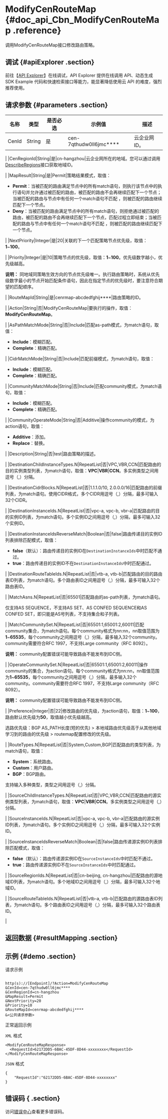 # ModifyCenRouteMap {#doc_api_Cbn_ModifyCenRouteMap .reference}

调用ModifyCenRouteMap接口修改路由策略。

## 调试 {#apiExplorer .section}

前往【[API Explorer](https://api.aliyun.com/#product=Cbn&api=ModifyCenRouteMap)】在线调试，API Explorer 提供在线调用 API、动态生成 SDK Example 代码和快速检索接口等能力，能显著降低使用云 API 的难度，强烈推荐使用。

## 请求参数 {#parameters .section}

|名称|类型|是否必选|示例值|描述|
|--|--|----|---|--|
|CenId|String|是|cen-7qthudw0ll6jmc\*\*\*\*|云企业网ID。

 |
|CenRegionId|String|是|cn-hangzhou|云企业网所在的地域。您可以通过调用[DescribeRegions](~~36063~~)接口获取地域ID。

 |
|MapResult|String|是|Permit|策略结果模式，取值：

 -   **Permit**：当被匹配的路由满足节点中的所有match语句，则执行该节点中的执行语句并允许通过被匹配的路由，被匹配的路由不会再继续匹配下一个节点；当被匹配的路由与节点中有任何一个match语句不匹配 ，则被匹配的路由继续匹配下一个节点。
-   **Deny**：当被匹配的路由满足节点中的所有match语句，则拒绝通过被匹配的路由，被匹配的路由不会再继续匹配下一个节点，匹配过程立即结束；当被匹配的路由与节点中有任何一个match语句不匹配 ，则被匹配的路由继续匹配下一个节点。

 |
|NextPriority|Integer|是|20|关联的下一个匹配策略节点优先级，取值：**1**~**100**。

 |
|Priority|Integer|是|10|策略节点的优先级，取值：**1**~**100**。优先级数字越小，优先级越高。

 **说明：** 同地域同策略生效方向的节点优先级唯一。执行路由策略时，系统从优先级数字最小的节点开始匹配条件语句，因此在指定节点的优先级时，要注意符合期望的匹配顺序。

 |
|RouteMapId|String|是|cenrmap-abcdedfghij\*\*\*\*|路由策略的ID。

 |
|Action|String|否|ModifyCenRouteMap|要执行的操作，取值：**ModifyCenRouteMap**。

 |
|AsPathMatchMode|String|否|Include|匹配as-path模式，为match语句，取值：

 -   **Include**：模糊匹配。
-   **Complete**：精确匹配。

 |
|CidrMatchMode|String|否|Include|匹配前缀模式，为match语句，取值：

 -   **Include**：模糊匹配。
-   **Complete**：精确匹配。

 |
|CommunityMatchMode|String|否|Include|匹配community模式，为match语句，取值：

 -   **Include**：模糊匹配。
-   **Complete**：精确匹配。

 |
|CommunityOperateMode|String|否|Additive|操作community的模式，为action语句，取值：

 -   **Additive**：添加。
-   **Replace**：替换。

 |
|Description|String|否|test|路由策略的描述。

 |
|DestinationChildInstanceTypes.N|RepeatList|否|VPC,VBR,CCN|匹配路由的目的实例类型列表，为match语句，取值：**VPC**|**VBR**|**CCN**。多实例类型之间用逗号（,）分隔。

 |
|DestinationCidrBlocks.N|RepeatList|否|1.1.1.0/10, 2.0.0.0/16|匹配路由的前缀列表，为match语句。使用CIDR格式，多个CIDR用逗号（,）分隔，最多可输入32个CIDR。

 |
|DestinationInstanceIds.N|RepeatList|否|vpc-a, vpc-b, vbr-a|匹配路由的目的实例ID列表，为match语句。多个实例ID之间用逗号（,）分隔，最多可输入32个实例ID。

 |
|DestinationInstanceIdsReverseMatch|Boolean|否|false|路由传递目的实例ID列表排除匹配模式，取值：

 -   **false**（默认）：路由传递目的实例ID在`DestinationInstanceIds`中时匹配不通过。
-   **true**：路由传递目的实例ID不在`DestinationInstanceIds`中时匹配通过。

 |
|DestinationRouteTableIds.N|RepeatList|否|vtb-a, vtb-b|匹配路由的目的路由表ID列表，为match语句。多个路由表ID之间用逗号（,）分隔，最多可输入32个路由表ID。

 |
|MatchAsns.N|RepeatList|否|65501|匹配路由的as-path列表，为match语句。

 仅支持AS SEQUENCE，不支持AS SET、AS CONFED SEQUENCE和AS CONFED SET，即只能是AS号列表，不支持集合和子列表。

 |
|MatchCommunitySet.N|RepeatList|否|65501:1,65001:2,60011|匹配community集合，为match语句。每个community格式为nn:nn，nn取值范围为**1**~**65535**，每个community之间用逗号（,）分隔，最多输入32个community。community需要符合RFC 1997，不支持Large community（RFC 8092）。

 **说明：** community配置错误可能导致路由不能发布到IDC侧。

 |
|OperateCommunitySet.N|RepeatList|否|65501:1,65001:2,60011|操作community的集合，为action语句。每个community格式为nn:nn，nn取值范围为**1**~**65535**，每个community之间用逗号（,）分隔，最多输入32个community。community需要符合RFC 1997，不支持Large community（RFC 8092）。

 **说明：** community配置错误可能导致路由不能发布到IDC侧。

 |
|Preference|Integer|否|22|修改路由的优先级，为action语句，取值：**1**~**100**，路由默认优先级为**50**，取值越小优先级越高。

 选路优先级：BGP AS\_PATH长度\(短的优先\) \> 本地域路由优先级高于从其他地域学习到的路由的优先级 \> routemap配置修改的优先级。

 |
|RouteTypes.N|RepeatList|否|System,Custom,BGP|匹配路由的类型列表，为match语句，取值：

 -   **System**：系统路由。
-   **Custom**：用户路由。
-   **BGP**：BGP路由。

 支持输入多种类型，类型之间用逗号（,）分隔。

 |
|SourceChildInstanceTypes.N|RepeatList|否|VPC,VBR,CCN|匹配路由的源实例类型列表，为match语句，取值：**VPC**|**VBR**|**CCN**。多实例类型之间用逗号（,）分隔。

 |
|SourceInstanceIds.N|RepeatList|否|vpc-a, vpc-b, vbr-a|匹配路由的源实例ID列表，为match语句。多个实例ID之间用逗号（,）分隔，最多可输入32个实例ID。

 |
|SourceInstanceIdsReverseMatch|Boolean|否|false|路由传递源实例ID列表排除匹配模式，取值：

 -   **false**（默认）：路由传递源实例ID在`SourceInstanceIds`中时匹配不通过。
-   **true**：路由传递源实例ID不在`SourceInstanceIds`中时匹配通过。

 |
|SourceRegionIds.N|RepeatList|否|cn-beijing, cn-hangzhou|匹配路由的源地域ID列表，为match语句。多个地域ID之间用逗号（,）分隔，最多可输入32个地域ID。

 |
|SourceRouteTableIds.N|RepeatList|否|vtb-a, vtb-b|匹配路由的源路由表ID列表，为match语句。多个路由表ID之间用逗号（,）分隔，最多可输入32个路由表ID。

 |

## 返回数据 {#resultMapping .section}

## 示例 {#demo .section}

请求示例

``` {#request_demo}

http(s)://[Endpoint]/?Action=ModifyCenRouteMap
&CenId=cen-7qthudw0ll6jmc****
&CenRegionId=cn-hangzhou
&MapResult=Permit
&NextPriority=20
&Priority=10
&RouteMapId=cenrmap-abcdedfghij****
&<公共请求参数>

```

正常返回示例

`XML` 格式

``` {#xml_return_success_demo}
<ModifyCenRouteMapResponse>
  <RequestId>62172DD5-6BAC-45DF-8D44-xxxxxxxx</RequestId>
</ModifyCenRouteMapResponse>

```

`JSON` 格式

``` {#json_return_success_demo}
{
	"RequestId":"62172DD5-6BAC-45DF-8D44-xxxxxxxx"
}
```

## 错误码 { .section}

访问[错误中心](https://error-center.aliyun.com/status/product/Cbn)查看更多错误码。

